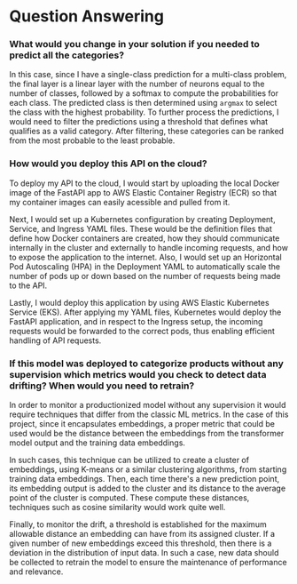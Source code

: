 # Question Answering

### What would you change in your solution if you needed to predict all the categories?

In this case, since I have a single-class prediction for a multi-class problem, the final layer is a linear layer with the number of neurons equal to the number of classes, followed by a softmax to compute the probabilities for each class. The predicted class is then determined using `argmax` to select the class with the highest probability. To further process the predictions, I would need to filter the predictions using a threshold that defines what qualifies as a valid category. After filtering, these categories can be ranked from the most probable to the least probable.

### How would you deploy this API on the cloud?

To deploy my API to the cloud, I would start by uploading the local Docker image of the FastAPI app to AWS Elastic Container Registry (ECR) so that my container images can easily acessible and pulled from it.

Next, I would set up a Kubernetes configuration by creating Deployment, Service, and Ingress YAML files. These would be the definition files that define how Docker containers are created, how they should communicate internally in the cluster and externally to handle incoming requests, and how to expose the application to the internet. Also, I would set up an Horizontal Pod Autoscaling (HPA) in the Deployment YAML to automatically scale the number of pods up or down based on the number of requests being made to the API.

Lastly, I would deploy this application by using AWS Elastic Kubernetes Service (EKS). After applying my YAML files, Kubernetes would deploy the FastAPI application, and in respect to the Ingress setup, the incoming requests would be forwarded to the correct pods, thus enabling efficient handling of API requests.

### If this model was deployed to categorize products without any supervision which metrics would you check to detect data drifting? When would you need to retrain?

In order to monitor a productionized model without any supervision it would require techniques that differ from the classic ML metrics. In the case of this project, since it encapsulates embeddings, a proper metric that could be used would be the distance between the embeddings from the transformer model output and the training data embeddings.

In such cases, this technique can be utilized to create a cluster of embeddings, using K-means or a similar clustering algorithms, from starting training data embeddings. Then, each time there's a new prediction point, its embedding output is added to the cluster and its distance to the average point of the cluster is computed. These compute these distances, techniques such as cosine similarity would work quite well.

Finally, to monitor the drift, a threshold is established for the maximum allowable distance an embedding can have from its assigned cluster. If a given number of new embeddings exceed this threshold, then there is a deviation in the distribution of input data. In such a case, new data should be collected to retrain the model to ensure the maintenance of performance and relevance.